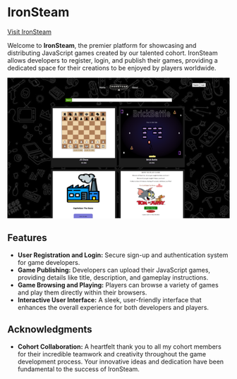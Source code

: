 # IronSteam

[Visit IronSteam](https://ironsteam.netlify.app/)

Welcome to **IronSteam**, the premier platform for showcasing and distributing JavaScript games created by our talented cohort. IronSteam allows developers to register, login, and publish their games, providing a dedicated space for their creations to be enjoyed by players worldwide.

![Game Screenshot 1](src/assets/ironSteamScreenshot1.png)

## Features

- **User Registration and Login:** Secure sign-up and authentication system for game developers.
- **Game Publishing:** Developers can upload their JavaScript games, providing details like title, description, and gameplay instructions.
- **Game Browsing and Playing:** Players can browse a variety of games and play them directly within their browsers.
- **Interactive User Interface:** A sleek, user-friendly interface that enhances the overall experience for both developers and players.

## Acknowledgments

- **Cohort Collaboration:** A heartfelt thank you to all my cohort members for their incredible teamwork and creativity throughout the game development process. Your innovative ideas and dedication have been fundamental to the success of IronSteam.
